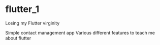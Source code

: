 # flutter_1

Losing my Flutter virginity

Simple contact management app
Various different features to teach me about flutter
